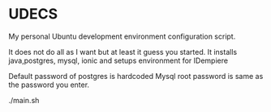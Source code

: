 # UDECS
My personal Ubuntu development environment configuration script.

It does not do all as I want but at least it guess you started. 
It installs java,postgres, mysql, ionic and setups environment for IDempiere 

Default password of postgres is hardcoded
Mysql root password is same as the password you enter.


./main.sh
